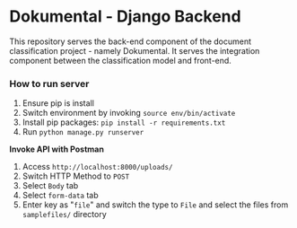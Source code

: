 # Dokumental - Django Backend 

This repository serves the back-end component of the document classification project - namely Dokumental. It serves the integration component between the classification model and front-end. 

### How to run server
1. Ensure pip is install 
2. Switch environment by invoking `source env/bin/activate`
3. Install pip packages: `pip install -r requirements.txt`
4. Run `python manage.py runserver`

**Invoke API with Postman**
1. Access `http://localhost:8000/uploads/`
2. Switch HTTP Method to `POST`
3. Select `Body` tab
4. Select `form-data` tab
5. Enter key as "`file`" and switch the type to `File` and select the files from `samplefiles/` directory 

